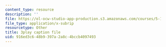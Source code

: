 ```yaml
---
content_type: resource
description: ''
file: https://ol-ocw-studio-app-production.s3.amazonaws.com/courses/5-111sc-principles-of-chemical-science-fall-2014/916ed3c648b9397a2a8c4bccb4097493_pIwp65fPyYU.srt
file_type: application/x-subrip
resourcetype: Other
title: 3play caption file
uid: 916ed3c6-48b9-397a-2a8c-4bccb4097493
---
```

